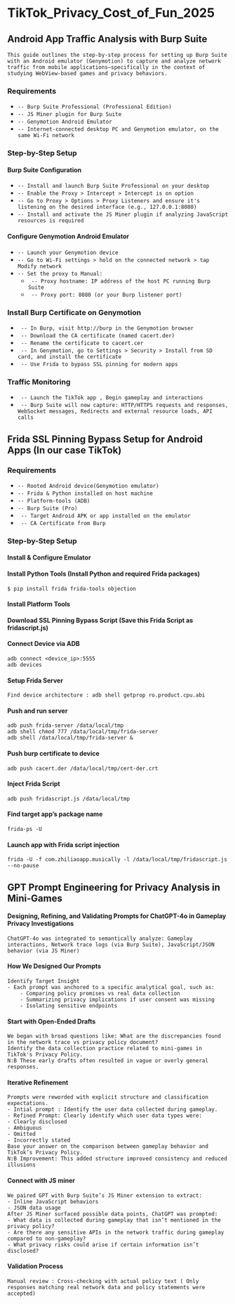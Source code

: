 # TikTok_Privacy_Cost_of_Fun_2025

## Android App Traffic Analysis with Burp Suite
```
This guide outlines the step-by-step process for setting up Burp Suite with an Android emulator (Genymotion) to capture and analyze network traffic from mobile applications—specifically in the context of studying WebView-based games and privacy behaviors.
```
### Requirements
- `-- Burp Suite Professional (Professional Edition)`
- `-- JS Miner plugin for Burp Suite`
- `-- Genymotion Android Emulator`
- `-- Internet-connected desktop PC and Genymotion emulator, on the same Wi-Fi network`

### Step-by-Step Setup
#### Burp Suite Configuration
- `-- Install and launch Burp Suite Professional on your desktop`
- `-- Enable the Proxy > Intercept > Intercept is on option`
- `-- Go to Proxy > Options > Proxy Listeners and ensure it's listening on the desired interface (e.g., 127.0.0.1:8080)`
- `-- Install and activate the JS Miner plugin if analyzing JavaScript resources is required`
#### Configure Genymotion Android Emulator
- `-- Launch your Genymotion device`
- `-- Go to Wi-Fi settings > hold on the connected network > tap Modify network`
- `-- Set the proxy to Manual:`
    - ` -- Proxy hostname: IP address of the host PC running Burp Suite`
    - ` -- Proxy port: 8080 (or your Burp listener port)`
### Install Burp Certificate on Genymotion
- ` -- In Burp, visit http://burp in the Genymotion browser`
- ` -- Download the CA certificate (named cacert.der)`
- ` -- Rename the certificate to cacert.cer`
- ` -- In Genymotion, go to Settings > Security > Install from SD card, and install the certificate`
- ` -- Use Frida to bypass SSL pinning for modern apps`
### Traffic Monitoring
- ` -- Launch the TikTok app , Begin gameplay and interactions`
- ` -- Burp Suite will now capture: HTTP/HTTPS requests and responses, WebSocket messages, Redirects and external resource loads, API calls`


## Frida SSL Pinning Bypass Setup for Android Apps (In our case TikTok)
### Requirements
- `-- Rooted Android device(Genymotion emulator)`
- `-- Frida & Python installed on host machine`
- `-- Platform-tools (ADB)`
- `-- Burp Suite (Pro)`
- ` -- Target Android APK or app installed on the emulator`
- ` -- CA Certificate from Burp`

### Step-by-Step Setup
####  Install & Configure Emulator
####  Install Python Tools (Install Python and required Frida packages)
```
$ pip install frida frida-tools objection
```
#### Install Platform Tools
#### Download SSL Pinning Bypass Script (Save this Frida Script as fridascript.js)
####  Connect Device via ADB
```
adb connect <device_ip>:5555
adb devices

```
#### Setup Frida Server
```
Find device architecture : adb shell getprop ro.product.cpu.abi
```
#### Push and run server
```
adb push frida-server /data/local/tmp
adb shell chmod 777 /data/local/tmp/frida-server
adb shell /data/local/tmp/frida-server &
```
#### Push burp certificate to device
```
adb push cacert.der /data/local/tmp/cert-der.crt
```
#### Inject Frida Script
```
adb push fridascript.js /data/local/tmp
```
#### Find target app’s package name
```
frida-ps -U
```
#### Launch app with Frida script injection
```
frida -U -f com.zhiliaoapp.musically -l /data/local/tmp/fridascript.js --no-pause
```

## GPT Prompt Engineering for Privacy Analysis in Mini-Games
#### Designing, Refining, and Validating Prompts for ChatGPT-4o in Gameplay Privacy Investigations

```ChatGPT-4o was integrated to semantically analyze: Gameplay interactions, Network trace logs (via Burp Suite), JavaScript/JSON behavior (via JS Miner)```
#### How We Designed Our Prompts
```
Identify Target Insight
- Each prompt was anchored to a specific analytical goal, such as:
    - Comparing policy promises vs real data collection
    - Summarizing privacy implications if user consent was missing
    - Isolating sensitive endpoints
```
#### Start with Open-Ended Drafts
```
We began with broad questions like: What are the discrepancies found in the network trace vs privacy policy document?
Identify the data collection practice related to mini-games in TikTok's Privacy Policy.
N:B These early drafts often resulted in vague or overly general responses.
```
#### Iterative Refinement
```
Prompts were reworded with explicit structure and classification expectations.
- Intial prompt : Identify the user data collected during gameplay.
- Refined Prompt: Clearly identify which user data types were:
- Clearly disclosed
- Ambiguous
- Omitted
- Incorrectly stated
Base your answer on the comparison between gameplay behavior and TikTok’s Privacy Policy.
N:B Improvement: This added structure improved consistency and reduced illusions
```
#### Connect with JS miner 
```
We paired GPT with Burp Suite’s JS Miner extension to extract:
- Inline JavaScript behaviors
- JSON data usage
After JS Miner surfaced possible data points, ChatGPT was prompted:
- What data is collected during gameplay that isn’t mentioned in the privacy policy?
- Are there any sensitive APIs in the network traffic during gameplay compared to non-gameplay?
- What privacy risks could arise if certain information isn’t disclosed?
```
#### Validation Process
```
Manual review : Cross-checking with actual policy text ( Only responses matching real network data and policy statements were accepted)
```


